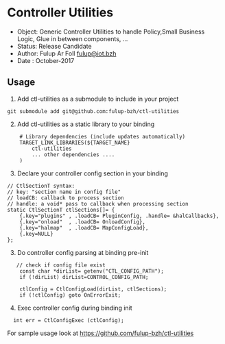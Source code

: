 # Controller Utilities

* Object: Generic Controller Utilities to handle Policy,Small Business Logic, Glue in between components, ...
* Status: Release Candidate
* Author: Fulup Ar Foll fulup@iot.bzh
* Date  : October-2017

## Usage

1) Add ctl-utilities as a submodule to include in your project
```
git submodule add git@github.com:fulup-bzh/ctl-utilities
```

2) Add ctl-utilities as a static library to your binding
```
    # Library dependencies (include updates automatically)
    TARGET_LINK_LIBRARIES(${TARGET_NAME}
        ctl-utilities
        ... other dependencies ....
    )
```

3) Declare your controller config section in your binding
```
// CtlSectionT syntax:
// key: "section name in config file"
// loadCB: callback to process section
// handle: a void* pass to callback when processing section
static CtlSectionT ctlSections[]= {
    {.key="plugins" , .loadCB= PluginConfig, .handle= &halCallbacks},
    {.key="onload"  , .loadCB= OnloadConfig},
    {.key="halmap"  , .loadCB= MapConfigLoad},
    {.key=NULL}
};

```

3) Do controller config parsing at binding pre-init
```
   // check if config file exist
    const char *dirList= getenv("CTL_CONFIG_PATH");
    if (!dirList) dirList=CONTROL_CONFIG_PATH;

    ctlConfig = CtlConfigLoad(dirList, ctlSections);
    if (!ctlConfig) goto OnErrorExit;
```

4) Exec controller config during binding init
```
  int err = CtlConfigExec (ctlConfig);
```

For sample usage look at https://github.com/fulup-bzh/ctl-utilities

